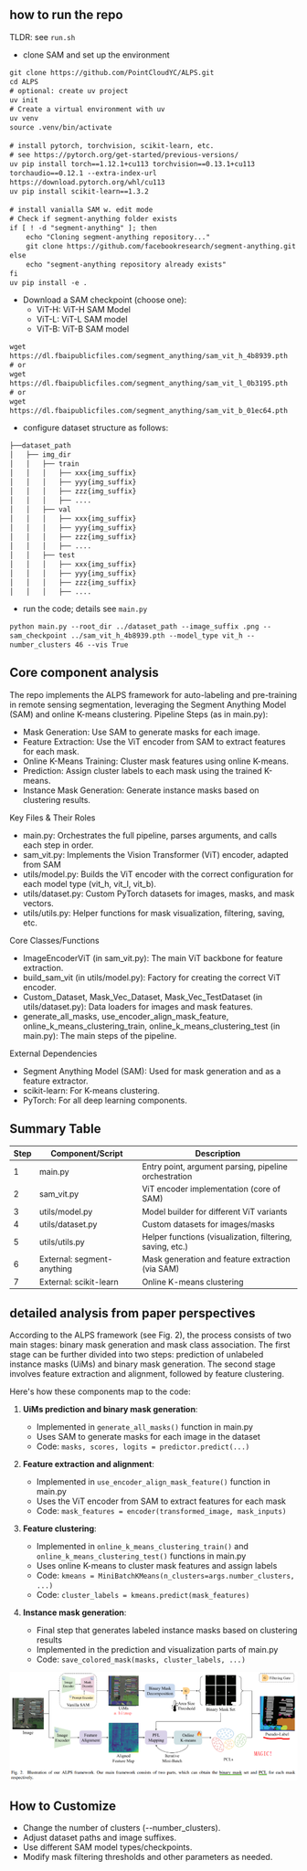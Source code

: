 ## how to run the repo

TLDR: see `run.sh`

- clone SAM and set up the environment 

```
git clone https://github.com/PointCloudYC/ALPS.git
cd ALPS
# optional: create uv project 
uv init
# Create a virtual environment with uv
uv venv
source .venv/bin/activate

# install pytorch, torchvision, scikit-learn, etc.
# see https://pytorch.org/get-started/previous-versions/
uv pip install torch==1.12.1+cu113 torchvision==0.13.1+cu113 torchaudio==0.12.1 --extra-index-url https://download.pytorch.org/whl/cu113
uv pip install scikit-learn==1.3.2

# install vanialla SAM w. edit mode
# Check if segment-anything folder exists
if [ ! -d "segment-anything" ]; then
    echo "Cloning segment-anything repository..."
    git clone https://github.com/facebookresearch/segment-anything.git
else
    echo "segment-anything repository already exists"
fi
uv pip install -e .
```

- Download a SAM checkpoint (choose one):
  - ViT-H: ViT-H SAM Model
  - ViT-L: ViT-L SAM model
  - ViT-B: ViT-B SAM model
```
wget https://dl.fbaipublicfiles.com/segment_anything/sam_vit_h_4b8939.pth
# or
wget https://dl.fbaipublicfiles.com/segment_anything/sam_vit_l_0b3195.pth
# or
wget https://dl.fbaipublicfiles.com/segment_anything/sam_vit_b_01ec64.pth
```

- configure dataset structure as follows:

```
├──dataset_path
│   ├── img_dir
│   │   ├── train
│   │   │   ├── xxx{img_suffix}
│   │   │   ├── yyy{img_suffix}
│   │   │   ├── zzz{img_suffix}
│   │   │   ├── ....
│   │   ├── val
│   │   │   ├── xxx{img_suffix}
│   │   │   ├── yyy{img_suffix}
│   │   │   ├── zzz{img_suffix}
│   │   │   ├── ....
│   │   ├── test
│   │   │   ├── xxx{img_suffix}
│   │   │   ├── yyy{img_suffix}
│   │   │   ├── zzz{img_suffix}
│   │   │   ├── ....
```

- run the code; details see `main.py`

```
python main.py --root_dir ../dataset_path --image_suffix .png --sam_checkpoint ../sam_vit_h_4b8939.pth --model_type vit_h --number_clusters 46 --vis True
```

## Core component analysis

The repo implements the ALPS framework for auto-labeling and pre-training in remote sensing segmentation, leveraging the Segment Anything Model (SAM) and online K-means clustering.
Pipeline Steps (as in main.py):

- Mask Generation: Use SAM to generate masks for each image.
- Feature Extraction: Use the ViT encoder from SAM to extract features for each mask.
- Online K-Means Training: Cluster mask features using online K-means.
- Prediction: Assign cluster labels to each mask using the trained K-means.
- Instance Mask Generation: Generate instance masks based on clustering results.

Key Files & Their Roles

- main.py: Orchestrates the full pipeline, parses arguments, and calls each step in order.
- sam_vit.py: Implements the Vision Transformer (ViT) encoder, adapted from SAM
- utils/model.py: Builds the ViT encoder with the correct configuration for each model type (vit_h, vit_l, vit_b).
- utils/dataset.py: Custom PyTorch datasets for images, masks, and mask vectors.
- utils/utils.py: Helper functions for mask visualization, filtering, saving, etc.

Core Classes/Functions

- ImageEncoderViT (in sam_vit.py): The main ViT backbone for feature extraction.
- build_sam_vit (in utils/model.py): Factory for creating the correct ViT encoder.
- Custom_Dataset, Mask_Vec_Dataset, Mask_Vec_TestDataset (in utils/dataset.py): Data loaders for images and mask features.
- generate_all_masks, use_encoder_align_mask_feature, online_k_means_clustering_train, online_k_means_clustering_test (in main.py): The main steps of the pipeline.

External Dependencies

- Segment Anything Model (SAM): Used for mask generation and as a feature extractor.
- scikit-learn: For K-means clustering.
- PyTorch: For all deep learning components.

## Summary Table

| Step | Component/Script | Description |
|------|-------------------------|------------------------------------------------------------------|
| 1 | main.py | Entry point, argument parsing, pipeline orchestration |
| 2 | sam_vit.py | ViT encoder implementation (core of SAM) |
| 3 | utils/model.py | Model builder for different ViT variants |
| 4 | utils/dataset.py | Custom datasets for images/masks |
| 5 | utils/utils.py | Helper functions (visualization, filtering, saving, etc.) |
| 6 | External: segment-anything | Mask generation and feature extraction (via SAM) |
| 7 | External: scikit-learn | Online K-means clustering |

## detailed analysis from paper perspectives

According to the ALPS framework (see Fig. 2), the process consists of two main stages: binary mask generation and mask class association. The first stage can be further divided into two steps: prediction of unlabeled instance masks (UiMs) and binary mask generation. The second stage involves feature extraction and alignment, followed by feature clustering.

Here's how these components map to the code:

1. **UiMs prediction and binary mask generation**:
   - Implemented in `generate_all_masks()` function in main.py
   - Uses SAM to generate masks for each image in the dataset
   - Code: `masks, scores, logits = predictor.predict(...)` 

2. **Feature extraction and alignment**:
   - Implemented in `use_encoder_align_mask_feature()` function in main.py
   - Uses the ViT encoder from SAM to extract features for each mask
   - Code: `mask_features = encoder(transformed_image, mask_inputs)`

3. **Feature clustering**:
   - Implemented in `online_k_means_clustering_train()` and `online_k_means_clustering_test()` functions in main.py
   - Uses online K-means to cluster mask features and assign labels
   - Code: `kmeans = MiniBatchKMeans(n_clusters=args.number_clusters, ...)`
   - Code: `cluster_labels = kmeans.predict(mask_features)`

4. **Instance mask generation**:
   - Final step that generates labeled instance masks based on clustering results
   - Implemented in the prediction and visualization parts of main.py
   - Code: `save_colored_mask(masks, cluster_labels, ...)`

![ALPS Framework](images/fw.png)


## How to Customize

- Change the number of clusters (--number_clusters).
- Adjust dataset paths and image suffixes.
- Use different SAM model types/checkpoints.
- Modify mask filtering thresholds and other parameters as needed.